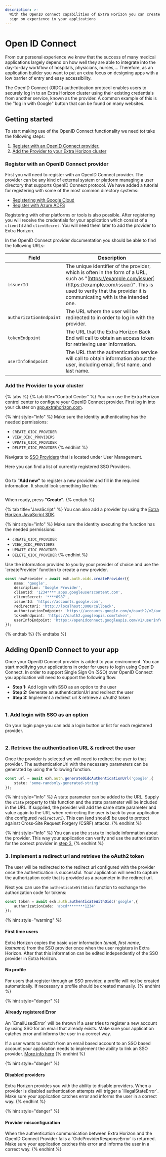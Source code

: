 ```yaml
---
description: >-
  With the OpenID connect capabilities of Extra Horizon you can create a single
  sign on experience in your applications
---
```


# Open ID Connect

From our personal experience we know that the success of many medical applications largely depend on how well they are able to integrate into the day-to-day workflow of hospitals, physicians, nurses,… Therefore, as an application builder you want to put an extra focus on designing apps with a low barrier of entry and easy accessibility.

The OpenID Connect (OIDC) authentication protocol enables users to securely log in to an Extra Horizon cluster using their existing credentials from another service, known as the provider. A common example of this is the "log in with Google" button that can be found on many websites.

## Getting started <a href="#getting-started" id="getting-started"></a>

To start making use of the OpenID Connect functionality we need tot take the following steps:

1. [Register with an OpenID Connect provider.](./#register-with-an-openid-connect-provider)
2. [Add the Provider to your Extra Horizon cluster](./#add-the-provider-to-your-extra-horizon-cluster)

### Register with an OpenID Connect provider <a href="#register-with-an-openid-connect-provider" id="register-with-an-openid-connect-provider"></a>

First you will need to register with an OpenID Connect provider. The provider can be any kind of external system or platform managing a user directory that supports OpenID Connect protocol. We have added a tutorial for registering with some of the most common directory systems:

* [Registering with Google Cloud](google-cloud.md)
* [Register with Azure ADFS](azure-adfs.md)

Registering with other platforms or tools is also possible. After registering you will receive the credentials for your application which consist of a `clientId` and `clientSecret`. You will need them later to add the provider to Extra Horizon.

In the OpenID Connect provider documentation you should be able to find the following URLs:

| Field                   | Description                                                                                                                                                                                                                            |
| ----------------------- | -------------------------------------------------------------------------------------------------------------------------------------------------------------------------------------------------------------------------------------- |
| `issuerId`              | The unique identifier of the provider, which is often in the form of a URL, such as "[https://example.com/issuer](https://example.com/issuer)". This is used to verify that the provider it is communicating with is the intended one. |
| `authorizationEndpoint` | The URL where the user will be redirected to in order to log in with the provider.                                                                                                                                                     |
| `tokenEndpoint`         | The URL that the Extra Horizon Back End will call to obtain an access token for retrieving user information.                                                                                                                           |
| `userInfoEndpoint`      | The URL that the authentication service will call to obtain information about the user, including email, first name, and last name.                                                                                                    |

### Add the Provider to your cluster <a href="#add-the-provider-to-your-extra-horizon-cluster" id="add-the-provider-to-your-extra-horizon-cluster"></a>

{% tabs %}
{% tab title="Control Center" %}
You can use the Extra Horizon control center to configure your OpenID Connect provider. First log in into your cluster on [app.extrahorizon.com](https://app.extrahorizon.com).&#x20;

{% hint style="info" %}
Make sure the identity authenticating has the needed permissions:

* `CREATE_OIDC_PROVIDER`
* `VIEW_OIDC_PROVIDERS`
* `UPDATE_OIDC_PROVIDER`
* `DELETE_OIDC_PROVIDER`
{% endhint %}



Navigate to [SSO Providers](https://app.extrahorizon.com/users/sso/) that is located under User Management.<img src="../../../../.gitbook/assets/Scherm­afbeelding 2023-04-03 om 13.38.58.png" alt="" data-size="original">

Here you can find a list of currently registered SSO Providers.

<figure><img src="../../../../.gitbook/assets/Scherm­afbeelding 2023-04-03 om 14.04.33 (1).png" alt=""><figcaption></figcaption></figure>

Go to **"Add new"** to register a new provider and fill in the required information. It should look something like this:

<figure><img src="../../../../.gitbook/assets/Scherm­afbeelding 2023-04-03 om 14.11.54.png" alt=""><figcaption></figcaption></figure>

When ready, press **"Create".**
{% endtab %}

{% tab title="JavaScript" %}
You can also add a provider by using the [Extra Horizon JavaScript SDK](https://docs.extrahorizon.com/javascript-sdk/).&#x20;

{% hint style="info" %}
Make sure the identity executing the function has the needed permissions:

* `CREATE_OIDC_PROVIDER`
* `VIEW_OIDC_PROVIDERS`
* `UPDATE_OIDC_PROVIDER`
* `DELETE_OIDC_PROVIDER`
{% endhint %}

Use the information provided to you by your provider of choice and use the \`createProvider\` function to create a new provider.

```typescript
const newProvider = await exh.auth.oidc.createProvider({
    name: 'google',
    description: 'Google Provider',
    clientId: '1234****.apps.googleuserscontent.com',
    clientSecret: '****0987',
    issuerId: 'https://accounts.google.com',
    redirectUri: 'http://localhost:3000/callback',
    authorizationEndpoint: 'https://accounts.google.com/o/oauth2/v2/auth',
    tokenEndpoint: 'https://oauth2.googleapis.com/token',
    userInfoEndpoint: 'https://openidconnect.googleapis.com/v1/userinfo'
});
```
{% endtab %}
{% endtabs %}

## Adding OpenID Connect to your app <a href="#adding-openid-connect-to-your-app" id="adding-openid-connect-to-your-app"></a>

Once your OpenID Connect provider is added to your environment. You can start modifying your applications in order for users to login using OpenID Connect. In order to support Single Sign On (SSO) over OpenID Connect you application will need to support the following flow:

* **Step 1:** Add login with SSO as an option to the user
* **Step 2:** Generate an authenticationUrl and redirect the user
* **Step 3:** Implement a redirect url & retrieve a oAuth2 token

<figure><img src="../../../../.gitbook/assets/OpenID Connect Flow (1).png" alt=""><figcaption></figcaption></figure>

### 1. Add login with SSO as an option <a href="#default-log-in-flow" id="default-log-in-flow"></a>

On your login page you can add a login button or list for each registered provider.

<figure><img src="../../../../.gitbook/assets/Frame 4 (3).png" alt=""><figcaption></figcaption></figure>

### 2. Retrieve the authentication URL & redirect the user <a href="#retrieve-the-authentication-url" id="retrieve-the-authentication-url"></a>

Once the provider is selected we will need to redirect the user to that provider. The authenticationUri with the necessary parameters can be generated by using the following function.

```typescript
const url = await exh.auth.generateOidcAuthenticationUrl('google',{
    state: 'some-randomly-generated-string'
});
```

{% hint style="info" %}
A state parameter can be added to the URL. Supply the `state` property to this function and the state parameter will be included in the URL. If supplied, the provider will add the same state parameter and value again to the URL when redirecting the user is back to your application (the configured `redirectUri`). This can (and should) be used to protect against Cross-Site Request Forgery (CSRF) attacks.
{% endhint %}

{% hint style="info" %}
You can use the `state` to include information about the provider. This way your application can verify and use the authorization for the correct provider in [step 3.](./#handle-the-redirect-and-parameters)&#x20;
{% endhint %}

### &#x20;**3.** Implement a redirect url and retrieve the oAuth2 token <a href="#handle-the-redirect-and-parameters" id="handle-the-redirect-and-parameters"></a>

The user will be redirected to the redirect url configured with the provider once the authentication is successful. Your application will need to capture the authorization code that is provided as a parameter in the redirect url.

Next you can use the `authenticateWithOidc` function to exchange the authorization code for tokens:

```typescript
const token = await exh.auth.authenticateWithOidc('google',{
    authorizationCode: 'abcd********1234'
});
```

{% hint style="warning" %}
#### First time users

Extra Horizon copies the basic user information _(email, first name, lastname)_ from the SSO provider once when the user registers in Extra Horizon. After that this information can be edited independently of the SSO provider in Extra Horizon.

#### No profile <a href="#no-profile-will-be-created-for-users-that-register-through-an-sso-provider" id="no-profile-will-be-created-for-users-that-register-through-an-sso-provider"></a>

For users that register through an SSO provider, a profile will not be created automatically. If necessary a profile should be created manually.
{% endhint %}

{% hint style="danger" %}
#### Already registered Error

An \`EmailUsedError\` will be thrown if a user tries to register a new account by using SSO for an email that already exists. Make sure your application catches error and informs the user in a correct way.&#x20;

If a user wants to switch from an email based account to an SSO based account your application needs to implement the ability to link an SSO provider. [More info here](./#link-the-authenticated-user-to-an-oidc-provider)
{% endhint %}

{% hint style="danger" %}
#### Disabled providers

Extra Horizon provides you with the ability to disable providers. When a provider is disabled authentication attempts will trigger a \`IllegalStateError\`. Make sure your application catches error and informs the user in a correct way.&#x20;
{% endhint %}

{% hint style="danger" %}
#### Provider misconfiguration

When the authentication communication between Extra Horizon and the OpenID Connect Provider fails a \`OidcProviderResponseError\` is returned. Make sure your application catches this error and informs the user in a correct way.&#x20;
{% endhint %}





